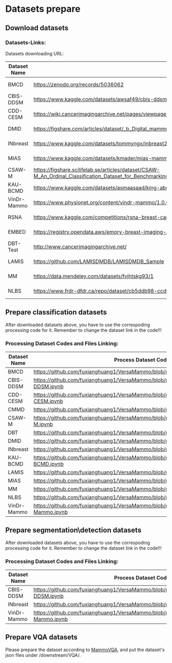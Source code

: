 # Datasets prepare

## Download datasets
### Datasets-Links:
Datasets downloading URL:
    
| Dataset Name | Link | Access |
|-----|---------------|--------|
| BMCD | https://zenodo.org/records/5036062 | Open Access |
| CBIS-DDSM | https://www.kaggle.com/datasets/awsaf49/cbis-ddsm-breast-cancer-image-dataset | Open Access |
| CDD-CESM | https://wiki.cancerimagingarchive.net/pages/viewpage.action?pageId=109379611#109379611bcab02c187174a288dbcbf95d26179e8 | Open Access |
| DMID | https://figshare.com/articles/dataset/_b_Digital_mammography_Dataset_for_Breast_Cancer_Diagnosis_Research_DMID_b_DMID_rar/24522883 | Open Access |
| INbreast | https://www.kaggle.com/datasets/tommyngx/inbreast2012 | Open Access |
| MIAS | https://www.kaggle.com/datasets/kmader/mias-mammography | Open Access |
| CSAW-M | https://figshare.scilifelab.se/articles/dataset/CSAW-M_An_Ordinal_Classification_Dataset_for_Benchmarking_Mammographic_Masking_of_Cancer/14687271 | Credentialed Access |
| KAU-BCMD | https://www.kaggle.com/datasets/asmaasaad/king-abdulaziz-university-mammogram-dataset?select=Birad5 | Open Access |
| VinDr-Mammo | https://www.physionet.org/content/vindr-mammo/1.0.0/ | Credentialed Access |
| RSNA | https://www.kaggle.com/competitions/rsna-breast-cancer-detection/data | Open Access |
| EMBED | https://registry.opendata.aws/emory-breast-imaging-dataset-embed/ | Credentialed Access |
| DBT-Test | http://www.cancerimagingarchive.net/ | Open Access |
| LAMIS | https://github.com/LAMISDMDB/LAMISDMDB_Sample | Credentialed Access |
| MM | https://data.mendeley.com/datasets/fvjhtskg93/1 | Open Access |
| NLBS | https://www.frdr-dfdr.ca/repo/dataset/cb5ddb98-ccdf-455c-886c-c9750a8c34c2 | Open Access |

## Prepare classification datasets
After downloaded datasets above, you have to use the correspoding processing code for it. Remember to change the dataset link in the code!!!

### Processing Dataset Codes and Files Linking:

| Dataset Name | Process Dataset Code |
|--------------|----------------------|
| BMCD | https://github.com/fuxianghuang1/VersaMammo/blob/datapre/preprocess/BMCD.ipynb |
| CBIS-DDSM | https://github.com/fuxianghuang1/VersaMammo/blob/datapre/preprocess/CBIS-DDSM.ipynb |
| CDD-CESM | https://github.com/fuxianghuang1/VersaMammo/blob/datapre/preprocess/CDD-CESM.ipynb |
| CMMD | https://github.com/fuxianghuang1/VersaMammo/blob/datapre/preprocess/CMMD.ipynb |
| CSAW-M | https://github.com/fuxianghuang1/VersaMammo/blob/datapre/preprocess/CSAW-M.ipynb |
| DBT | https://github.com/fuxianghuang1/VersaMammo/blob/datapre/preprocess/DBT.ipynb |
| DMID | https://github.com/fuxianghuang1/VersaMammo/blob/datapre/preprocess/DMID.ipynb |
| INbreast | https://github.com/fuxianghuang1/VersaMammo/blob/datapre/preprocess/INbreast.ipynb |
| KAU-BCMD | https://github.com/fuxianghuang1/VersaMammo/blob/datapre/preprocess/KAU-BCMD.ipynb |
| LAMIS | https://github.com/fuxianghuang1/VersaMammo/blob/datapre/preprocess/LAMIS.ipynb |
| MIAS | https://github.com/fuxianghuang1/VersaMammo/blob/datapre/preprocess/MIAS.ipynb |
| MM | https://github.com/fuxianghuang1/VersaMammo/blob/datapre/preprocess/MM.ipynb |
| NLBS | https://github.com/fuxianghuang1/VersaMammo/blob/datapre/preprocess/NLBS.ipynb |
| VinDr-Mammo | https://github.com/fuxianghuang1/VersaMammo/blob/datapre/preprocess/VinDr-Mammo.ipynb |

## Prepare segmentation\detection datasets
After downloaded datasets above, you have to use the correspoding processing code for it. Remember to change the dataset link in the code!!!

### Processing Dataset Codes and Files Linking:

| Dataset Name | Process Dataset Code |
|--------------|----------------------|
| CBIS-DDSM | https://github.com/fuxianghuang1/VersaMammo/blob/datapre/preprocess/CBIS-DDSM.ipynb |
| INbreast | https://github.com/fuxianghuang1/VersaMammo/blob/datapre/preprocess/INbreast.ipynb |
| VinDr-Mammo | https://github.com/fuxianghuang1/VersaMammo/blob/datapre/preprocess/VinDr-Mammo.ipynb |

## Prepare VQA datasets
Please prepare the dataset according to [MammoVQA](https://github.com/PiggyJerry/MammoVQA), and put the dataset's json files under /downstream/VQA/.
